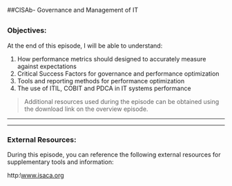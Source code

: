 ##CISAb- Governance and Management of IT
##
### Objectives:

At the end of this episode, I will be able to understand:

1. How performance metrics should designed to accurately measure against expectations
2. Critical Success Factors for governance and performance optimization
3. Tools and reporting methods for performance optimization
4. The use of ITIL, COBIT and PDCA in IT systems performance

	

>Additional resources used during the episode can be obtained using the download link on the overview episode.

-----------------------------------------------------------






-----------------------------------------------------------
### External Resources:

During this episode, you can reference the following external resources for supplementary tools and information:

http:\www.isaca.org
